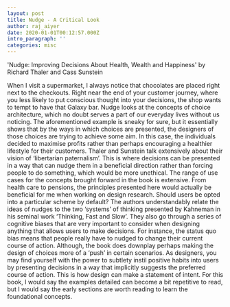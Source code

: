 ```yaml
---
layout: post
title: Nudge - A Critical Look
author: raj_aiyer
date: 2020-01-01T00:12:57.000Z
intro_paragraph: ''
categories: misc
---
```


'Nudge: Improving Decisions About Health, Wealth and Happiness' by Richard Thaler and Cass Sunstein

When I visit a supermarket, I always notice that chocolates are placed right next to the checkouts. Right near the end of your customer journey, where you less likely to put conscious thought into your decisions, the shop wants to tempt to have that Galaxy bar. Nudge looks at the concepts of choice architecture, which no doubt serves a part of our everyday lives without us noticing. The aforementioned example is sneaky for sure, but it essentially shows that by the ways in which choices are presented, the designers of those choices are trying to achieve some aim. In this case, the individuals decided to maximise profits rather than perhaps encouraging a healthier lifestyle for their customers. Thaler and Sunstein talk extensively about their vision of ‘libertarian paternalism’. This is where decisions can be presented in a way that can nudge them in a beneficial direction rather than forcing people to do something, which would be more unethical. The range of use cases for the concepts brought forward in the book is extensive. From health care to pensions, the principles presented here would actually be beneficial for me when working on design research. Should users be opted into a particular scheme by default? The authors understandably relate the ideas of nudges to the two ‘systems’ of thinking presented by Kahneman in his seminal work ‘Thinking, Fast and Slow’. They also go through a series of cognitive biases that are very important to consider when designing anything that allows users to make decisions. For instance, the status quo bias means that people really have to nudged to change their current course of action. Although, the book does downplay perhaps making the design of choices more of a ‘push’ in certain scenarios. As designers, you may find yourself with the power to subtlety instil positive habits into users by presenting decisions in a way that implicitly suggests the preferred course of action. This is how design can make a statement of intent. For this book, I would say the examples detailed can become a bit repetitive to read, but I would say the early sections are worth reading to learn the foundational concepts.

